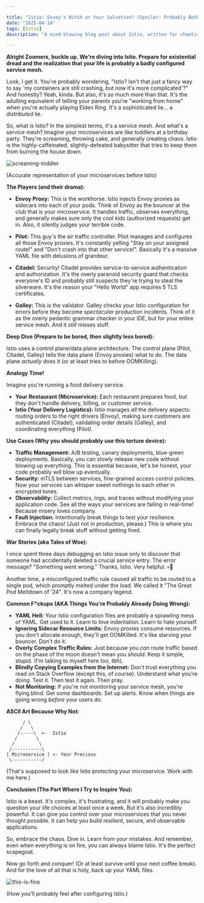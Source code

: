 ```yaml
---

title: "Istio: Envoy's Bitch or Your Salvation? (Spoiler: Probably Both 💀)"
date: "2025-04-14"
tags: [Istio]
description: "A mind-blowing blog post about Istio, written for chaotic Gen Z engineers who accidentally clicked this link while doomscrolling."

---
```


**Alright Zoomers, buckle up. We're diving into Istio. Prepare for existential dread and the realization that your life is probably a badly configured service mesh.**

Look, I get it. You're probably wondering, "Istio? Isn't that just a fancy way to say 'my containers are still crashing, but now it's more complicated'?" And honestly? Yeah, kinda. But also, it's *so* much more than that. It's the adulting equivalent of telling your parents you're "working from home" when you're actually playing Elden Ring. It's a sophisticated lie... a *distributed* lie.

So, what *is* Istio? In the simplest terms, it's a service mesh. And what's a service mesh? Imagine your microservices are like toddlers at a birthday party. They're screaming, throwing cake, and generally creating chaos. Istio is the highly-caffeinated, slightly-defeated babysitter that tries to keep them from burning the house down.

![screaming-toddler](https://i.kym-cdn.com/photos/images/newsfeed/001/273/204/f99.jpg)

(Accurate representation of your microservices before Istio)

**The Players (and their drama):**

*   **Envoy Proxy:** This is the workhorse. Istio injects Envoy proxies as sidecars into each of your pods. Think of Envoy as the bouncer at the club that is your microservice. It handles traffic, observes everything, and generally makes sure only the cool kids (authorized requests) get in. Also, it silently judges your terrible code.

*   **Pilot:** This guy's the air traffic controller. Pilot manages and configures all those Envoy proxies. It's constantly yelling "Stay on your assigned route!" and "Don't crash into that other service!". Basically it's a massive YAML file with delusions of grandeur.

*   **Citadel:** Security! Citadel provides service-to-service authentication and authorization. It's the overly paranoid security guard that checks everyone's ID and probably still suspects they're trying to steal the silverware. It's the reason your "Hello World" app requires 5 TLS certificates.

*   **Galley:** This is the validator. Galley checks your Istio configuration for errors before they become *spectacular* production incidents. Think of it as the overly pedantic grammar checker in your IDE, but for your entire service mesh. And it *still* misses stuff.

**Deep Dive (Prepare to be bored, then slightly less bored):**

Istio uses a control plane/data plane architecture. The control plane (Pilot, Citadel, Galley) tells the data plane (Envoy proxies) what to do. The data plane *actually* does it (or at least tries to before OOMKilling).

**Analogy Time!**

Imagine you're running a food delivery service.

*   **Your Restaurant (Microservice):** Each restaurant prepares food, but they don't handle delivery, billing, or customer service.
*   **Istio (Your Delivery Logistics):** Istio manages *all* the delivery aspects: routing orders to the right drivers (Envoy), making sure customers are authenticated (Citadel), validating order details (Galley), and coordinating everything (Pilot).

**Use Cases (Why you should probably use this torture device):**

*   **Traffic Management:** A/B testing, canary deployments, blue-green deployments. Basically, you can slowly release new code without blowing up everything. This is essential because, let's be honest, your code probably *will* blow up eventually.
*   **Security:** mTLS between services, fine-grained access control policies. Now your services can whisper sweet nothings to each other in encrypted tones.
*   **Observability:** Collect metrics, logs, and traces without modifying your application code. See all the ways your services are failing in real-time! Because misery loves company.
*   **Fault Injection:** Intentionally break things to test your resilience. Embrace the chaos! (Just not in production, please.) This is where you can finally legally break stuff without getting fired.

**War Stories (aka Tales of Woe):**

I once spent three days debugging an Istio issue only to discover that someone had accidentally deleted a crucial service entry. The error message? "Something went wrong." Thanks, Istio. Very helpful. 💀🙏

Another time, a misconfigured traffic rule caused all traffic to be routed to a single pod, which promptly melted under the load. We called it "The Great Pod Meltdown of '24". It's now a company legend.

**Common F*ckups (AKA Things You're Probably Already Doing Wrong):**

*   **YAML Hell:** Your Istio configuration files are probably a sprawling mess of YAML. Get used to it. Learn to love indentation. Learn to hate yourself.
*   **Ignoring Sidecar Resource Limits:** Envoy proxies consume resources. If you don't allocate enough, they'll get OOMKilled. It's like starving your bouncer. Don't do it.
*   **Overly Complex Traffic Rules:** Just because you *can* route traffic based on the phase of the moon doesn't mean you *should*. Keep it simple, stupid. (I'm talking to myself here too, tbh).
*   **Blindly Copying Examples from the Internet:** Don't trust everything you read on Stack Overflow (except this, of course). Understand what you're doing. Test it. Then test it again. Then pray.
*   **Not Monitoring:** If you're not monitoring your service mesh, you're flying blind. Get some dashboards. Set up alerts. Know when things are going wrong *before* your users do.

**ASCII Art Because Why Not:**

```
      / \
     /   \
    /-----\  <-  Istio
   /       \
  /         \
 /-----------\
| Microservice | <- Your Precious
 \-----------/
```

(That's supposed to look like Istio protecting your microservice. Work with me here.)

**Conclusion (The Part Where I Try to Inspire You):**

Istio is a beast. It's complex, it's frustrating, and it will probably make you question your life choices at least once a week. But it's also incredibly powerful. It can give you control over your microservices that you never thought possible. It can help you build resilient, secure, and observable applications.

So, embrace the chaos. Dive in. Learn from your mistakes. And remember, even when everything is on fire, you can always blame Istio. It's the perfect scapegoat.

Now go forth and conquer! (Or at least survive until your next coffee break). And for the love of all that is holy, back up your YAML files.

![this-is-fine](https://i.kym-cdn.com/photos/images/newsfeed/000/234/765/b7e.jpg)

(How you'll probably feel after configuring Istio.)

